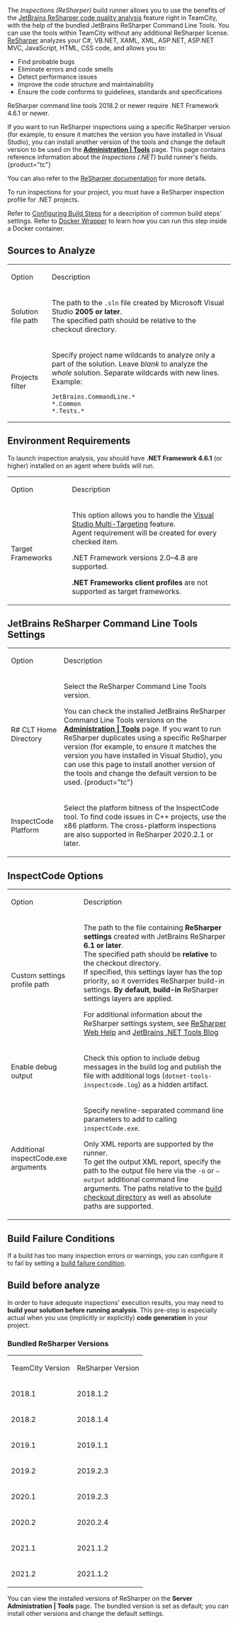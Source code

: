 [//]: # (title: Inspections \(ReSharper\))
[//]: # (auxiliary-id: viewpage.actionpageId113084113;Inspections \(ReSharper\))

The _Inspections (ReSharper)_ build runner allows you to use the benefits of the [JetBrains ReSharper code quality analysis](http://www.jetbrains.com/resharper/webhelp/Code_Analysis__Index.html) feature right in TeamCity, with the help of the bundled JetBrains ReSharper Command Line Tools. You can use the tools within TeamCity without any additional ReSharper license.   
[ReSharper](http://www.jetbrains.com/resharper) analyzes your C#, VB.NET, XAML, XML, ASP.NET, ASP.NET MVC, JavaScript, HTML, CSS code, and allows you to:
* Find probable bugs
* Eliminate errors and code smells
* Detect performance issues
* Improve the code structure and maintainability
* Ensure the code conforms to guidelines, standards and specifications

ReSharper command line tools 2018.2 or newer require .NET Framework 4.6.1 or newer.

If you want to run ReSharper inspections using a specific ReSharper version (for example, to ensure it matches the version you have installed in Visual Studio), you can install another version of the tools and change the default version to be used on the __[Administration | Tools](installing-agent-tools.md)__ page. This page contains reference information about the _Inspections (.NET)_ build runner's fields.
{product="tc"}

You can also refer to the [ReSharper documentation](https://www.jetbrains.com/help/resharper/Detect_code_issues_in_a_build_using_ReSharper_and_TeamCity.html) for more details.

<note>

To run inspections for your project, you must have a ReSharper inspection profile for .NET projects.
</note>

Refer to [Configuring Build Steps](configuring-build-steps.md) for a description of common build steps' settings. Refer to [Docker Wrapper](docker-wrapper.md) to learn how you can run this step inside a Docker container.

## Sources to Analyze

<table><tr>

<td>

Option


</td>

<td>

Description

</td></tr><tr>

<td>

Solution file path

</td>

<td>

The path to the `.sln` file created by Microsoft Visual Studio __2005 or later__.   
The specified path should be relative to the checkout directory.

</td></tr><tr>

<td>

Projects filter

</td>

<td>

Specify project name wildcards to analyze only a part of the solution. Leave _blank_ to analyze the _whole_ solution.  Separate wildcards with new lines.   
Example:

```Shell
JetBrains.CommandLine.*
*.Common
*.Tests.*

```

</td></tr></table>

## Environment Requirements

<note>

To launch inspection analysis, you should have __.NET Framework 4.6.1__ (or higher) installed on an agent where builds will run.
</note>

<table><tr>

<td>

Option

</td>

<td>

Description

</td></tr><tr>

<td id="targetFramework">

Target Frameworks

</td>

<td>

This option allows you to handle the [Visual Studio Multi-Targeting](http://msdn.microsoft.com/en-us/library/bb398197.aspx) feature.   
Agent requirement will be created for every checked item.

.NET Framework versions 2.0–4.8 are supported.

<note>

__.NET Frameworks client profiles__ are not supported as target frameworks.
</note>

</td></tr></table>

## JetBrains ReSharper Command Line Tools Settings

<table><tr>

<td>

Option

</td>

<td>

Description

</td></tr><tr>

<td>

R# CLT Home Directory

</td>

<td>

Select the ReSharper Command Line Tools version.

You can check the installed JetBrains ReSharper Command Line Tools versions on the __[Administration | Tools](installing-agent-tools.md)__ page. If you want to run ReSharper duplicates using a specific ReSharper version (for example, to ensure it matches the version you have installed in Visual Studio), you can use this page to install another version of the tools and change the default version to be used.
{product="tc"}


</td></tr><tr>

<td>

InspectCode Platform

</td>

<td id="ReSharperInspectionsPlatform" auxiliary-id="ReSharperInspectionsPlatform">

Select the platform bitness of the InspectCode tool. To find code issues in C++ projects, use the x86 platform. The cross-platform inspections are also supported in ReSharper 2020.2.1 or later.

</td></tr></table>

## InspectCode Options

<table><tr>

<td>

Option

</td>

<td>

Description

</td></tr><tr>

<td id="settings">

Custom settings profile path

</td>

<td>

The path to the file containing __ReSharper settings__ created with JetBrains ReSharper __6.1 or later__.   
The specified path should be __relative__ to the checkout directory.   
If specified, this settings layer has the top priority, so it overrides ReSharper build-in settings. __By default__, __build-in__ ReSharper settings layers are applied.
 
For additional information about the ReSharper settings system, see [ReSharper Web Help](http://www.jetbrains.com/resharper/webhelp/Configuring_ReSharper__Sharing_Configuration_Options.html) and [JetBrains .NET Tools Blog](http://blogs.jetbrains.com/dotnet/)


</td></tr><tr>

<td id="debug">

Enable debug output

</td>

<td>

Check this option to include debug messages in the build log and publish the file with additional logs (`dotnet-tools-inspectcode.log`) as a hidden artifact.


</td></tr><tr>

<td id="cmdArgs">

Additional inspectCode.exe arguments

</td>

<td>

Specify newline-separated command line parameters to add to calling `inspectCode.exe`.

<note>

Only XML reports are supported by the runner.   
To get the output XML report, specify the path to the output file here via the `-o` or `–output` additional command line arguments. The paths relative to the [build checkout directory](build-checkout-directory.md) as well as absolute paths are supported. 
</note>


</td></tr></table>

## Build Failure Conditions

If a build has too many inspection errors or warnings, you can configure it to fail by setting a [build failure condition](build-failure-conditions.md).

## Build before analyze

In order to have adequate inspections' execution results, you may need to __build your solution before running analysis__. This pre-step is especially actual when you use (implicitly or explicitly) __code generation__ in your project.

### Bundled ReSharper Versions

<table><tr>

<td>

TeamCity Version


</td>

<td>

ReSharper Version


</td></tr><tr>

<td>

2018.1

</td>

<td>

2018.1.2

</td></tr><tr>

<td>

2018.2

</td>

<td>

2018.1.4

</td></tr><tr>

<td>

2019.1

</td>

<td>

2019.1.1

</td></tr><tr>

<td>

2019.2

</td>

<td>

2019.2.3

</td></tr>

<tr>

<td>

2020.1

</td>

<td>

2019.2.3

</td></tr>

<tr>

<td>

2020.2

</td>

<td>

2020.2.4

</td></tr>

<tr>

<td>

2021.1

</td>

<td>

2021.1.2

</td></tr>

<tr>

<td>

2021.2

</td>

<td>

2021.1.2

</td></tr>

</table>

You can view the installed versions of ReSharper on the __Server Administration | Tools__ page. The bundled version is set as default; you can install other versions and change the default settings.

[//]: # (Internal note. Do not delete. "Inspections ReSharper d165e293.txt")    
